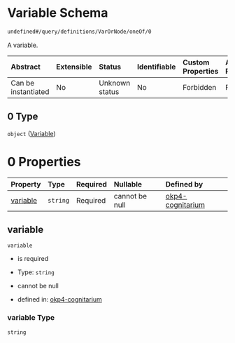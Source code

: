 # Variable Schema

```txt
undefined#/query/definitions/VarOrNode/oneOf/0
```

A variable.

| Abstract            | Extensible | Status         | Identifiable | Custom Properties | Additional Properties | Access Restrictions | Defined In                                                                     |
| :------------------ | :--------- | :------------- | :----------- | :---------------- | :-------------------- | :------------------ | :----------------------------------------------------------------------------- |
| Can be instantiated | No         | Unknown status | No           | Forbidden         | Forbidden             | none                | [okp4-cognitarium.json\*](schema/okp4-cognitarium.json "open original schema") |

## 0 Type

`object` ([Variable](okp4-cognitarium-querymsg-definitions-varornode-oneof-variable.md))

# 0 Properties

| Property              | Type     | Required | Nullable       | Defined by                                                                                                                                                                     |
| :-------------------- | :------- | :------- | :------------- | :----------------------------------------------------------------------------------------------------------------------------------------------------------------------------- |
| [variable](#variable) | `string` | Required | cannot be null | [okp4-cognitarium](okp4-cognitarium-querymsg-definitions-varornode-oneof-variable-properties-variable.md "undefined#/query/definitions/VarOrNode/oneOf/0/properties/variable") |

## variable



`variable`

*   is required

*   Type: `string`

*   cannot be null

*   defined in: [okp4-cognitarium](okp4-cognitarium-querymsg-definitions-varornode-oneof-variable-properties-variable.md "undefined#/query/definitions/VarOrNode/oneOf/0/properties/variable")

### variable Type

`string`
